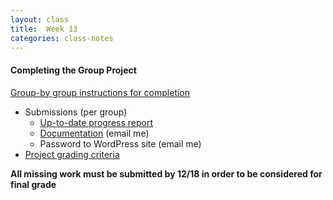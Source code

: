 ```yaml
---
layout: class
title:  Week 13
categories: class-notes
---
```


#### Completing the Group Project ####

[Group-by group instructions for completion](https://drive.google.com/drive/folders/1uZkrsVcErO6Sy_sf_Qq2H5WqTqiHjwP-?usp=sharing)

- Submissions (per group)
  - [Up-to-date progress report](https://drive.google.com/drive/folders/1y6BrbPdjxdAW2v6277GViAIv1GnbqECU)
  - [Documentation](http://revitalk.com/mmp460/group-project/2017/08/13/documentation.html) (email me)
  - Password to WordPress site (email me)
- [Project grading criteria](http://revitalk.com/mmp460/group-project/2017/08/13/group-project-grading.html)

**All missing work must be submitted by 12/18 in order to be considered for final grade**
